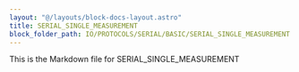 ```yaml
---
layout: "@/layouts/block-docs-layout.astro"
title: SERIAL_SINGLE_MEASUREMENT
block_folder_path: IO/PROTOCOLS/SERIAL/BASIC/SERIAL_SINGLE_MEASUREMENT
---
```


This is the Markdown file for SERIAL_SINGLE_MEASUREMENT

